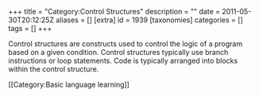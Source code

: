 +++
title = "Category:Control Structures"
description = ""
date = 2011-05-30T20:12:25Z
aliases = []
[extra]
id = 1939
[taxonomies]
categories = []
tags = []
+++

Control structures are constructs used to control the logic of a program based on a given condition. Control structures typically use branch instructions or loop statements. Code is typically arranged into blocks within the control structure.

[[Category:Basic language learning]]

